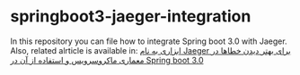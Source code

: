 # springboot3-jaeger-integration

In this repository you can file how to integrate Spring boot 3.0 with Jaeger.
Also, related alrticle is available in:
[ابزاری به نام Jaeger برای بهتر دیدن خطاها در معماری ماکروسرویس و استفاده از آن در Spring boot 3.0](https://virgool.io/@mohammadmahditilab/%D8%A7%D8%A8%D8%B2%D8%A7%D8%B1%DB%8C-%D8%A8%D9%87-%D9%86%D8%A7%D9%85-jaeger-%D8%A8%D8%B1%D8%A7%DB%8C-%D8%A8%D9%87%D8%AA%D8%B1-%D8%AF%DB%8C%D8%AF%D9%86-%D8%AE%D8%B7%D8%A7%D9%87%D8%A7-%D8%AF%D8%B1-%D9%85%D8%B9%D9%85%D8%A7%D8%B1%DB%8C-%D9%85%D8%A7%DA%A9%D8%B1%D9%88%D8%B3%D8%B1%D9%88%DB%8C%D8%B3-%D9%88-%D8%A7%D8%B3%D8%AA%D9%81%D8%A7%D8%AF%D9%87-%D8%A7%D8%B2-%D8%A2%D9%86-%D8%AF%D8%B1-spring-boot-30-c6nugawkzlyh)
